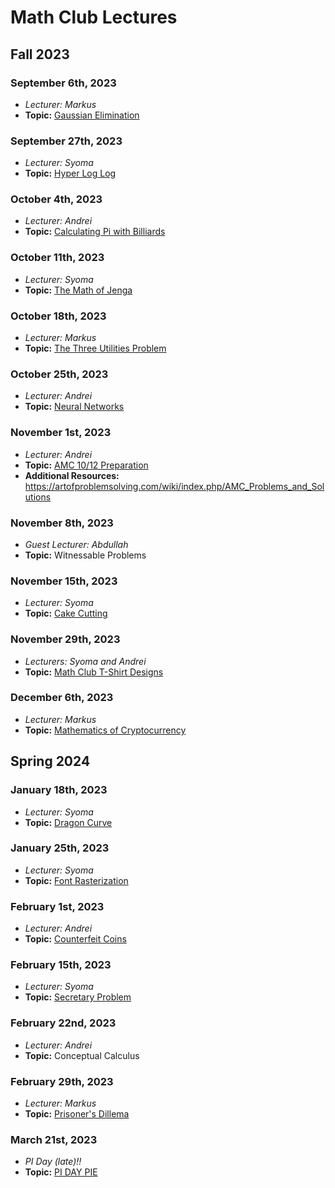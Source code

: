 # Math Club Lectures

## Fall 2023

### September 6th, 2023
  - *Lecturer: Markus*
  - **Topic:** [Gaussian Elimination](/Markus/Gaussian%20Elimination)

### September 27th, 2023
  - *Lecturer: Syoma*
  - **Topic:** [Hyper Log Log](/Syoma/Hyper%20Log%20Log)

### October 4th, 2023
  - *Lecturer: Andrei*
  - **Topic:** [Calculating Pi with Billiards](/Andrei/Pi%20from%20Billiard%20Balls)

### October 11th, 2023
  - *Lecturer: Syoma*
  - **Topic:** [The Math of Jenga](/Syoma/The%20Math%20of%20Jenga.pdf)

### October 18th, 2023
  - *Lecturer: Markus*
  - **Topic:** [The Three Utilities Problem](/Markus/TheThreeUtilitiesProblem.pdf)

### October 25th, 2023
  - *Lecturer: Andrei*
  - **Topic:** [Neural Networks](/Andrei/Neural%20Networks.pdf)

### November 1st, 2023
  - *Lecturer: Andrei*
  - **Topic:** [AMC 10/12 Preparation](/Andrei/AMC%2010_12%20Prep.pdf)
  - **Additional Resources:** https://artofproblemsolving.com/wiki/index.php/AMC_Problems_and_Solutions

### November 8th, 2023
  - *Guest Lecturer: Abdullah*
  - **Topic:** Witnessable Problems

### November 15th, 2023
  - *Lecturer: Syoma*
  - **Topic:** [Cake Cutting](/Syoma/Fair%20cake%20cutting.pdf)

### November 29th, 2023
  - *Lecturers: Syoma and Andrei*
  - **Topic:** [Math Club T-Shirt Designs](/Syoma/Math%20club%20designs.pdf)
 
### December 6th, 2023
  - *Lecturer: Markus*
  - **Topic:** [Mathematics of Cryptocurrency](/Markus/MathematicsOfCryptocurrency.pdf)

## Spring 2024


### January 18th, 2023
  - *Lecturer: Syoma*
  - **Topic:** [Dragon Curve](/Syoma/Dragon%20Curve.pdf)

### January 25th, 2023
  - *Lecturer: Syoma*
  - **Topic:** [Font Rasterization](/Syoma/font_rasterization.pdf)

### February 1st, 2023
  - *Lecturer: Andrei*
  - **Topic:** [Counterfeit Coins](/Andrei/CounterfeitCoins.pdf)

### February 15th, 2023
  - *Lecturer: Syoma*
  - **Topic:** [Secretary Problem](worstlecturetoexist.pdf)


### February 22nd, 2023
  - *Lecturer: Andrei*
  - **Topic:** Conceptual Calculus

### February 29th, 2023
  - *Lecturer: Markus*
  - **Topic:** [Prisoner's Dillema](/Markus/PrisonersDilemma.pdf)

### March 21st, 2023
  - *PI Day (late)!!*
  - **Topic:** [PI DAY PIE](PiDay.png)





